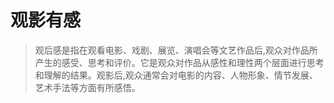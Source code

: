 # 观影有感
> 观后感是指在观看电影、戏剧、展览、演唱会等文艺作品后,观众对作品所产生的感受、思考和评价。它是观众对作品从感性和理性两个层面进行思考和理解的结果。观影后,观众通常会对电影的内容、人物形象、情节发展、艺术手法等方面有所感悟。
